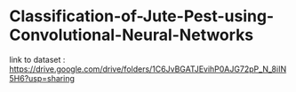 # Classification-of-Jute-Pest-using-Convolutional-Neural-Networks

link to dataset : https://drive.google.com/drive/folders/1C6JvBGATJEvihP0AJG72pP_N_8iIN5H6?usp=sharing
